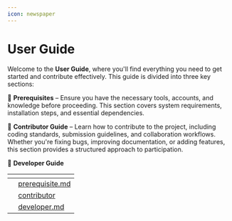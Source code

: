 ```yaml
---
icon: newspaper
---
```


# User Guide

Welcome to the **User Guide**, where you'll find everything you need to get started and contribute effectively. This guide is divided into three key sections:

🔹 **Prerequisites** – Ensure you have the necessary tools, accounts, and knowledge before proceeding. This section covers system requirements, installation steps, and essential dependencies.

🔹 **Contributor Guide** – Learn how to contribute to the project, including coding standards, submission guidelines, and collaboration workflows. Whether you're fixing bugs, improving documentation, or adding features, this section provides a structured approach to participation.

🔹 **Developer Guide**

<table data-view="cards"><thead><tr><th></th><th data-type="content-ref"></th></tr></thead><tbody><tr><td></td><td><a href="prerequisite.md">prerequisite.md</a></td></tr><tr><td></td><td><a href="contributor/">contributor</a></td></tr><tr><td></td><td><a href="developer.md">developer.md</a></td></tr></tbody></table>

